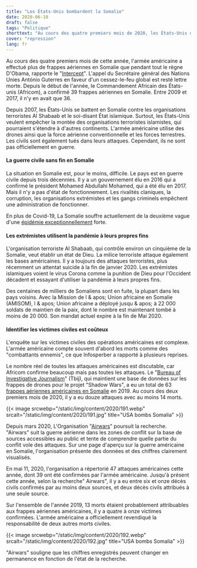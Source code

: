 ```yaml
---
title: "Les États-Unis bombardent la Somalie"
date: 2020-06-10
draft: false
tags: "Politique"
shorttext: "Au cours des quatre premiers mois de 2020, les États-Unis ont confirmé plus de frappes aériennes en Somalie que pendant toute la durée du mandat d'Obama."
cover: "repression"
lang: fr
---
```


Au cours des quatre premiers mois de cette année, l'armée américaine a effectué plus de frappes aériennes en Somalie que pendant tout le règne D'Obama, rapporte le "[Intercept](https://theintercept.com/2020/04/22/coronavirus-somalia-airstrikes/ "U.S. AIRSTRIKES HIT ALL-TIME HIGH AS CORONAVIRUS SPREADS IN SOMALIA")". L'appel du Secrétaire général des Nations Unies António Guterres en faveur d'un cessez-le-feu global est resté lettre morte. Depuis le début de l'année, le Commandement Africain des États-unis (Africom), a confirmé 39 frappes aériennes en Somalie. Entre 2009 et 2017, il n'y en avait que 36.

Depuis 2007, les États-Unis se battent en Somalie contre les organisations terroristes Al Shabaab et le soi-disant État islamique. Surtout, les États-Unis veulent empêcher la montée des organisations terroristes islamistes, qui pourraient s'étendre à d'autres continents. L'armée américaine utilise des drones ainsi que la force aérienne conventionnelle et les forces terrestres. Les civils sont également tués dans leurs attaques. Cependant, ils ne sont pas officiellement en guerre.

#### La guerre civile sans fin en Somalie

La situation en Somalie est, pour le moins, difficile. Le pays est en guerre civile depuis trois décennies. Il y a un gouvernement élu en 2016 qui a confirmé le président Mohamed Abdullahi Mohamed, qui a été élu en 2017. Mais il n'y a pas d'état de fonctionnement. Les rivalités claniques, la corruption, les organisations extrémistes et les gangs criminels empêchent une administration de fonctionner.

En plus de Covid-19, La Somalie souffre actuellement de la deuxième vague d'une [épidémie exceptionnellement](https://www.reuters.com/article/us-somalia-locusts-farming-trfn/somalia-races-to-save-livelihoods-as-new-locust-generation-spawns-idUSKBN2222JI "Somalia races to save livelihoods as new locust generation spawns") forte.

#### Les extrémistes utilisent la pandémie à leurs propres fins

L'organisation terroriste Al Shabaab, qui contrôle environ un cinquième de la Somalie, veut établir un état de Dieu. La milice terroriste attaque également les bases américaines. Il y a toujours des attaques terroristes, plus récemment un attentat suicide à la fin de janvier 2020. Les extrémistes islamiques voient le virus Corona comme la punition de Dieu pour l'Occident décadent et essayant d'utiliser la pandémie à leurs propres fins.

Des centaines de milliers de Somaliens sont en fuite, la plupart dans les pays voisins. Avec la Mission de l & apos; Union africaine en Somalie (AMISOM), l & apos; Union africaine a déployé jusqu & apos; à 22 000 soldats de maintien de la paix, dont le nombre est maintenant tombé à moins de 20 000. Son mandat actuel expire à la fin de Mai 2020.

#### Identifier les victimes civiles est coûteux

L'enquête sur les victimes civiles des opérations américaines est complexe. L'armée américaine compte souvent d'abord les morts comme des "combattants ennemis", ce que Infosperber a rapporté à plusieurs reprises.

Le nombre réel de toutes les attaques américaines est discutable, car Africom confirme beaucoup mais pas toutes les attaques. Le "[Bureau of Investigative Journalism](https://www.thebureauinvestigates.com/projects/drone-war/somalia "Drone Strikes in Somalia")" (Tbij), qui maintient une base de données sur les frappes de drones pour le projet "Shadow Wars", a eu un total de 63 [frappes aériennes américaines en Somalie](https://docs.google.com/spreadsheets/d/1-LT5TVBMy1Rj2WH30xQG9nqr8-RXFVvzJE_47NlpeSY/edit#gid=1110953463 "US strikes in Somalia, 2007 to present") en 2019. Au cours des deux premiers mois de 2020, il y a eu douze attaques avec au moins 14 morts.

{{< image srcwebp="/static/img/content/2020/191.webp" srcalt="/static/img/content/2020/191.jpg" title="USA bombs Somalia" >}}

Depuis mars 2020, L'Organisation "[Airwars](https://airwars.org/conflict/us-forces-in-somalia/ "US Forces in Somalia")" poursuit la recherche. "Airwars" suit la guerre aérienne dans les zones de conflit sur la base de sources accessibles au public et tente de comprendre quelle partie du conflit vole des attaques. Sur une page d'aperçu sur la guerre américaine en Somalie, l'organisation présente des données et des chiffres clairement visualisés.

En mai 11, 2020, l'organisation a répertorié 47 attaques américaines cette année, dont 39 ont été confirmées par l'armée américaine. Jusqu'à présent cette année, selon la recherche" Airwars", il y a eu entre six et onze décès civils confirmés par au moins deux sources, et deux décès civils attribués à une seule source.

Sur l'ensemble de l'année 2019, 13 morts étaient probablement attribuables aux frappes aériennes américaines, il y a quatre à onze victimes confirmées. L'armée américaine a officiellement revendiqué la responsabilité de deux autres morts civiles.

{{< image srcwebp="/static/img/content/2020/192.webp" srcalt="/static/img/content/2020/192.jpg" title="USA bombs Somalia" >}}

"Airwars" souligne que les chiffres enregistrés peuvent changer en permanence en fonction de l'état de la recherche.
